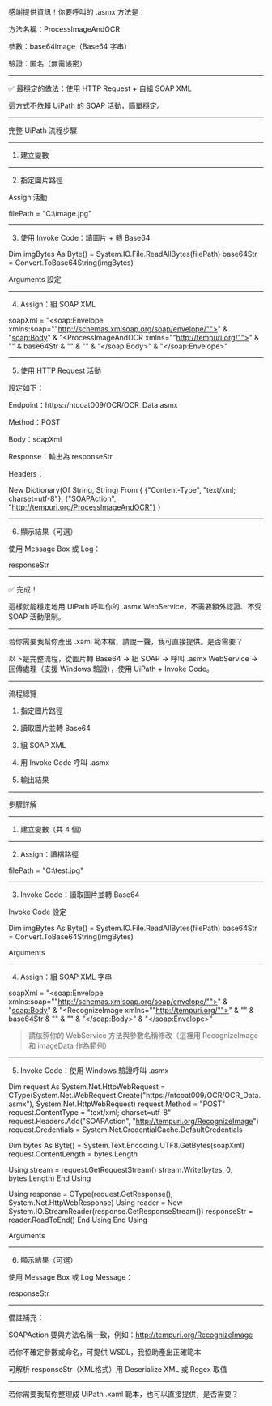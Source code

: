 感謝提供資訊！你要呼叫的 .asmx 方法是：

方法名稱：ProcessImageAndOCR

參數：base64image（Base64 字串）

驗證：匿名（無需帳密）



---

✅ 最穩定的做法：使用 HTTP Request + 自組 SOAP XML

這方式不依賴 UiPath 的 SOAP 活動，簡單穩定。


---

完整 UiPath 流程步驟


---

1. 建立變數


---

2. 指定圖片路徑

Assign 活動

filePath = "C:\image.jpg"


---

3. 使用 Invoke Code：讀圖片 + 轉 Base64

Dim imgBytes As Byte() = System.IO.File.ReadAllBytes(filePath)
base64Str = Convert.ToBase64String(imgBytes)

Arguments 設定


---

4. Assign：組 SOAP XML

soapXml = "<soap:Envelope xmlns:soap=""http://schemas.xmlsoap.org/soap/envelope/"">" &
            "<soap:Body>" &
              "<ProcessImageAndOCR xmlns=""http://tempuri.org/"">" &
                "<base64image>" & base64Str & "</base64image>" &
              "</ProcessImageAndOCR>" &
            "</soap:Body>" &
          "</soap:Envelope>"


---

5. 使用 HTTP Request 活動

設定如下：

Endpoint：https://ntcoat009/OCR/OCR_Data.asmx

Method：POST

Body：soapXml

Response：輸出為 responseStr

Headers：


New Dictionary(Of String, String) From {
    {"Content-Type", "text/xml; charset=utf-8"},
    {"SOAPAction", "http://tempuri.org/ProcessImageAndOCR"}
}


---

6. 顯示結果（可選）

使用 Message Box 或 Log：

responseStr


---

✅ 完成！

這樣就能穩定地用 UiPath 呼叫你的 .asmx WebService，不需要額外認證、不受 SOAP 活動限制。


---

若你需要我幫你產出 .xaml 範本檔，請說一聲，我可直接提供。是否需要？



以下是完整流程，從圖片轉 Base64 → 組 SOAP → 呼叫 .asmx WebService → 回傳處理（支援 Windows 驗證），使用 UiPath + Invoke Code。


---

流程總覽

1. 指定圖片路徑


2. 讀取圖片並轉 Base64


3. 組 SOAP XML


4. 用 Invoke Code 呼叫 .asmx


5. 輸出結果




---

步驟詳解


---

1. 建立變數（共 4 個）


---

2. Assign：讀檔路徑

filePath = "C:\test.jpg"


---

3. Invoke Code：讀取圖片並轉 Base64

Invoke Code 設定

Dim imgBytes As Byte() = System.IO.File.ReadAllBytes(filePath)
base64Str = Convert.ToBase64String(imgBytes)

Arguments


---

4. Assign：組 SOAP XML 字串

soapXml = "<soap:Envelope xmlns:soap=""http://schemas.xmlsoap.org/soap/envelope/"">" &
            "<soap:Body>" &
              "<RecognizeImage xmlns=""http://tempuri.org/"">" &
                "<imageData>" & base64Str & "</imageData>" &
              "</RecognizeImage>" &
            "</soap:Body>" &
          "</soap:Envelope>"

> 請依照你的 WebService 方法與參數名稱修改（這裡用 RecognizeImage 和 imageData 作為範例）




---

5. Invoke Code：使用 Windows 驗證呼叫 .asmx

Dim request As System.Net.HttpWebRequest = CType(System.Net.WebRequest.Create("https://ntcoat009/OCR/OCR_Data.asmx"), System.Net.HttpWebRequest)
request.Method = "POST"
request.ContentType = "text/xml; charset=utf-8"
request.Headers.Add("SOAPAction", "http://tempuri.org/RecognizeImage")
request.Credentials = System.Net.CredentialCache.DefaultCredentials

Dim bytes As Byte() = System.Text.Encoding.UTF8.GetBytes(soapXml)
request.ContentLength = bytes.Length

Using stream = request.GetRequestStream()
    stream.Write(bytes, 0, bytes.Length)
End Using

Using response = CType(request.GetResponse(), System.Net.HttpWebResponse)
    Using reader = New System.IO.StreamReader(response.GetResponseStream())
        responseStr = reader.ReadToEnd()
    End Using
End Using

Arguments


---

6. 顯示結果（可選）

使用 Message Box 或 Log Message：

responseStr


---

備註補充：

SOAPAction 要與方法名稱一致，例如：http://tempuri.org/RecognizeImage

若你不確定參數或命名，可提供 WSDL，我協助產出正確範本

可解析 responseStr（XML格式）用 Deserialize XML 或 Regex 取值



---

若你需要我幫你整理成 UiPath .xaml 範本，也可以直接提供，是否需要？

